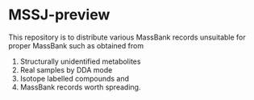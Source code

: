 # MSSJ-preview
This repository is to distribute various MassBank records unsuitable for proper MassBank such as obtained from
1. Structurally unidentified metabolites
2. Real samples by DDA mode
3. Isotope labelled compounds
and
4. MassBank records worth spreading.

